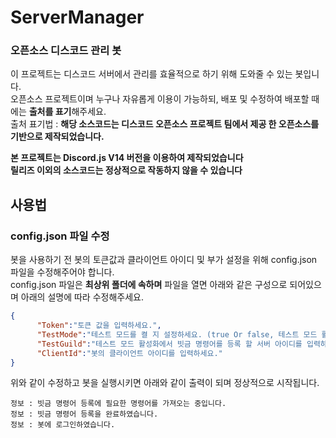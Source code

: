 # ServerManager 
### 오픈소스 디스코드 관리 봇
이 프로젝트는 디스코드 서버에서 관리를 효율적으로 하기 위해 도와줄 수 있는 봇입니다.  
오픈소스 프로젝트이며 누구나 자유롭게 이용이 가능하되, 배포 및 수정하여 배포할 때에는 **출처를 표기**해주세요.  
출처 표기법 : **해당 소스코드는 디스코드 오픈소스 프로젝트 팀에서 제공 한 오픈소스를 기반으로 제작되었습니다.**  

**본 프로젝트는 Discord.js V14 버전을 이용하여 제작되었습니다**  
**릴리즈 이외의 소스코드는 정상적으로 작동하지 않을 수 있습니다**  

## 사용법
### config.json 파일 수정
봇을 사용하기 전 봇의 토큰값과 클라이언트 아이디 및 부가 설정을 위해 config.json 파일을 수정해주어야 합니다.  
config.json 파일은 **최상위 폴더에 속하며** 파일을 열면 아래와 같은 구성으로 되어있으며 아래의 설명에 따라 수정해주세요.  
```json
{
      "Token":"토큰 값을 입력하세요.",
      "TestMode":"테스트 모드를 켤 지 설정하세요. (true Or false, 테스트 모드 활성화 : 빗금 명령어를 테스트 길드에만 등록",
      "TestGuild":"테스트 모드 활성화에서 빗금 명령어를 등록 할 서버 아이디를 입력하세요.",
      "ClientId":"봇의 클라이언트 아이디를 입력하세요."
}
```
위와 같이 수정하고 봇을 실행시키면 아래와 같이 출력이 되며 정상적으로 시작됩니다.  
```console
정보 : 빗금 명령어 등록에 필요한 명령어를 가져오는 중입니다.
정보 : 빗금 명령어 등록을 완료하였습니다.
정보 : 봇에 로그인하였습니다.
```






